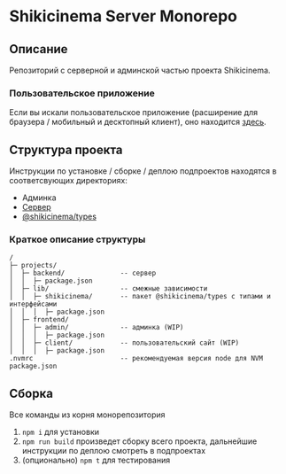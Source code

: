 # Shikicinema Server Monorepo

## Описание

Репозиторий с серверной и админской частью проекта Shikicinema.

### Пользовательское приложение

Если вы искали пользовательское приложение (расширение для браузера / мобильный и десктопный клиент), оно находится [здесь](https://github.com/Smarthard/shikicinema).

## Структура проекта

Инструкции по установке / сборке / деплою подпроектов находятся в соответсвующих директориях:

- Админка
- [Сервер](https://github.com/Palus-Somni-Team/shikicinema-server/tree/master/projects/backend)
- [@shikicinema/types](https://github.com/Palus-Somni-Team/shikicinema-server/tree/master/projects/lib/shikicinema)

### Краткое описание структуры
```
/
├─ projects/
│  ├─ backend/              -- сервер
│  │  ├─ package.json
│  ├─ lib/                  -- смежные зависимости
│  │  ├─ shikicinema/       -- пакет @shikicinema/types с типами и интерфейсами
│  │  │  ├─ package.json
│  ├─ frontend/
│  │  ├─ admin/             -- админка (WIP)
│  │  │  ├─ package.json
│  │  ├─ client/            -- пользовательский сайт (WIP)
│  │  │  ├─ package.json
.nvmrc                      -- рекомендуемая версия node для NVM
package.json
```

## Сборка

Все команды из корня монорепозитория

1. `npm i` для установки 
2. `npm run build` произведет сборку всего проекта, дальнейшие инструкции по деплою смотреть в подпроектах
3. (опционально) `npm t` для тестирования
